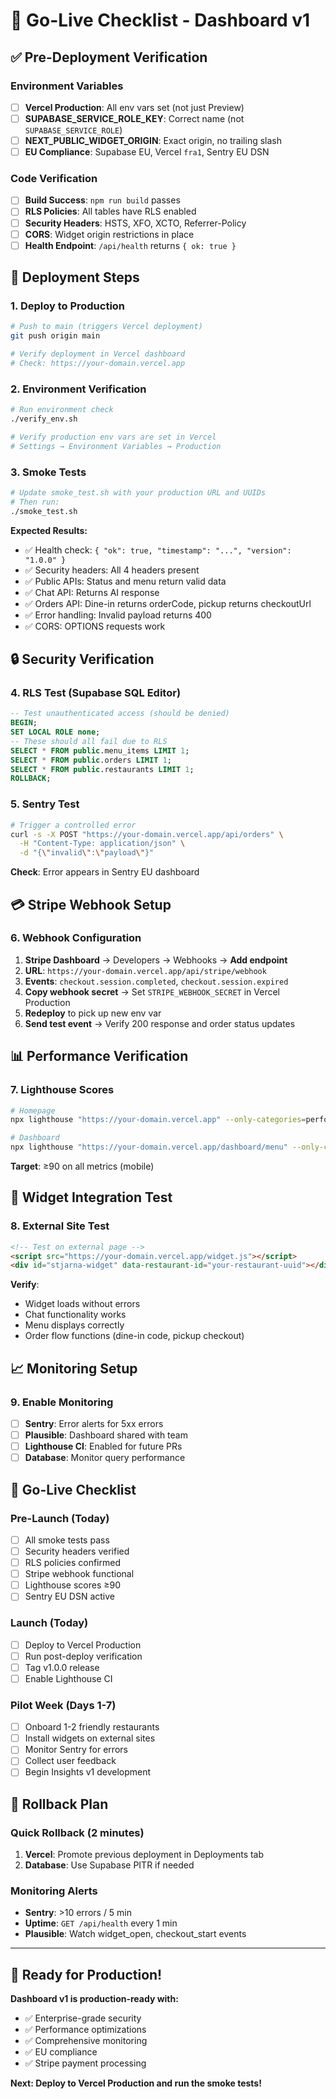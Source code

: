 # 🚀 Go-Live Checklist - Dashboard v1

## ✅ **Pre-Deployment Verification**

### Environment Variables
- [ ] **Vercel Production**: All env vars set (not just Preview)
- [ ] **SUPABASE_SERVICE_ROLE_KEY**: Correct name (not `SUPABASE_SERVICE_ROLE`)
- [ ] **NEXT_PUBLIC_WIDGET_ORIGIN**: Exact origin, no trailing slash
- [ ] **EU Compliance**: Supabase EU, Vercel `fra1`, Sentry EU DSN

### Code Verification
- [ ] **Build Success**: `npm run build` passes
- [ ] **RLS Policies**: All tables have RLS enabled
- [ ] **Security Headers**: HSTS, XFO, XCTO, Referrer-Policy
- [ ] **CORS**: Widget origin restrictions in place
- [ ] **Health Endpoint**: `/api/health` returns `{ ok: true }`

## 🚀 **Deployment Steps**

### 1. Deploy to Production
```bash
# Push to main (triggers Vercel deployment)
git push origin main

# Verify deployment in Vercel dashboard
# Check: https://your-domain.vercel.app
```

### 2. Environment Verification
```bash
# Run environment check
./verify_env.sh

# Verify production env vars are set in Vercel
# Settings → Environment Variables → Production
```

### 3. Smoke Tests
```bash
# Update smoke_test.sh with your production URL and UUIDs
# Then run:
./smoke_test.sh
```

**Expected Results:**
- ✅ Health check: `{ "ok": true, "timestamp": "...", "version": "1.0.0" }`
- ✅ Security headers: All 4 headers present
- ✅ Public APIs: Status and menu return valid data
- ✅ Chat API: Returns AI response
- ✅ Orders API: Dine-in returns orderCode, pickup returns checkoutUrl
- ✅ Error handling: Invalid payload returns 400
- ✅ CORS: OPTIONS requests work

## 🔒 **Security Verification**

### 4. RLS Test (Supabase SQL Editor)
```sql
-- Test unauthenticated access (should be denied)
BEGIN;
SET LOCAL ROLE none;
-- These should all fail due to RLS
SELECT * FROM public.menu_items LIMIT 1;
SELECT * FROM public.orders LIMIT 1;
SELECT * FROM public.restaurants LIMIT 1;
ROLLBACK;
```

### 5. Sentry Test
```bash
# Trigger a controlled error
curl -s -X POST "https://your-domain.vercel.app/api/orders" \
  -H "Content-Type: application/json" \
  -d "{\"invalid\":\"payload\"}"
```
**Check**: Error appears in Sentry EU dashboard

## 💳 **Stripe Webhook Setup**

### 6. Webhook Configuration
1. **Stripe Dashboard** → Developers → Webhooks → **Add endpoint**
2. **URL**: `https://your-domain.vercel.app/api/stripe/webhook`
3. **Events**: `checkout.session.completed`, `checkout.session.expired`
4. **Copy webhook secret** → Set `STRIPE_WEBHOOK_SECRET` in Vercel Production
5. **Redeploy** to pick up new env var
6. **Send test event** → Verify 200 response and order status updates

## 📊 **Performance Verification**

### 7. Lighthouse Scores
```bash
# Homepage
npx lighthouse "https://your-domain.vercel.app" --only-categories=performance,accessibility,best-practices,seo --quiet

# Dashboard
npx lighthouse "https://your-domain.vercel.app/dashboard/menu" --only-categories=performance,accessibility,best-practices,seo --quiet
```
**Target**: ≥90 on all metrics (mobile)

## 🎯 **Widget Integration Test**

### 8. External Site Test
```html
<!-- Test on external page -->
<script src="https://your-domain.vercel.app/widget.js"></script>
<div id="stjarna-widget" data-restaurant-id="your-restaurant-uuid"></div>
```

**Verify**:
- Widget loads without errors
- Chat functionality works
- Menu displays correctly
- Order flow functions (dine-in code, pickup checkout)

## 📈 **Monitoring Setup**

### 9. Enable Monitoring
- [ ] **Sentry**: Error alerts for 5xx errors
- [ ] **Plausible**: Dashboard shared with team
- [ ] **Lighthouse CI**: Enabled for future PRs
- [ ] **Database**: Monitor query performance

## 🎉 **Go-Live Checklist**

### Pre-Launch (Today)
- [ ] All smoke tests pass
- [ ] Security headers verified
- [ ] RLS policies confirmed
- [ ] Stripe webhook functional
- [ ] Lighthouse scores ≥90
- [ ] Sentry EU DSN active

### Launch (Today)
- [ ] Deploy to Vercel Production
- [ ] Run post-deploy verification
- [ ] Tag v1.0.0 release
- [ ] Enable Lighthouse CI

### Pilot Week (Days 1-7)
- [ ] Onboard 1-2 friendly restaurants
- [ ] Install widgets on external sites
- [ ] Monitor Sentry for errors
- [ ] Collect user feedback
- [ ] Begin Insights v1 development

## 🔄 **Rollback Plan**

### Quick Rollback (2 minutes)
1. **Vercel**: Promote previous deployment in Deployments tab
2. **Database**: Use Supabase PITR if needed

### Monitoring Alerts
- **Sentry**: >10 errors / 5 min
- **Uptime**: `GET /api/health` every 1 min
- **Plausible**: Watch widget_open, checkout_start events

---

## 🚀 **Ready for Production!**

**Dashboard v1 is production-ready with:**
- ✅ Enterprise-grade security
- ✅ Performance optimizations
- ✅ Comprehensive monitoring
- ✅ EU compliance
- ✅ Stripe payment processing

**Next: Deploy to Vercel Production and run the smoke tests!**
